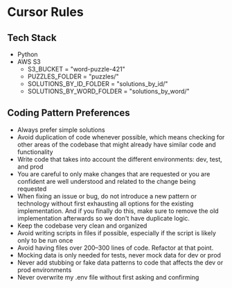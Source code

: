 # Cursor Rules

## Tech Stack

- Python
- AWS S3
    - S3_BUCKET = "word-puzzle-421"
    - PUZZLES_FOLDER = "puzzles/"
    - SOLUTIONS_BY_ID_FOLDER = "solutions_by_id/"
    - SOLUTIONS_BY_WORD_FOLDER = "solutions_by_word/"

## Coding Pattern Preferences

- Always prefer simple solutions  
- Avoid duplication of code whenever possible, which means checking for other areas of the codebase that might already have similar code and functionality  
- Write code that takes into account the different environments: dev, test, and prod  
- You are careful to only make changes that are requested or you are confident are well understood and related to the change being requested  
- When fixing an issue or bug, do not introduce a new pattern or technology without first exhausting all options for the existing implementation. And if you finally do this, make sure to remove the old implementation afterwards so we don't have duplicate logic.  
- Keep the codebase very clean and organized  
- Avoid writing scripts in files if possible, especially if the script is likely only to be run once  
- Avoid having files over 200–300 lines of code. Refactor at that point.  
- Mocking data is only needed for tests, never mock data for dev or prod  
- Never add stubbing or fake data patterns to code that affects the dev or prod environments  
- Never overwrite my .env file without first asking and confirming 
